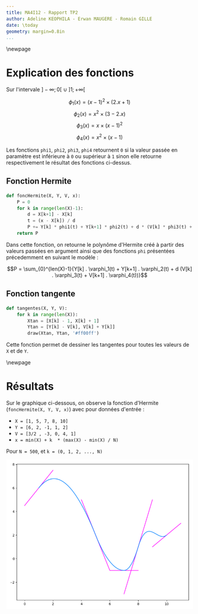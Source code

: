```yaml
---
title: MA4I12 - Rapport TP2
author: Adeline KEOPHILA - Erwan MAUGERE - Romain GILLE
date: \today
geometry: margin=0.8in
...
```


\newpage

# Explication des fonctions

Sur l'intervale $]-\infty; 0[$ $\cup$ $]1; + \infty[$

$$\phi_{1}(x) = (x - 1)^2 \times (2 . x + 1)$$
$$\phi_{2}(x) = x^2 \times (3 - 2 . x)$$
$$\phi_{3}(x) = x \times (x - 1)^2$$
$$\phi_{4}(x) = x^2 \times (x - 1)$$

Les fonctions `phi1`, `phi2`, `phi3`, `phi4` retournent `0` si la valeur passée
en paramètre est inférieure à `0` ou supérieur à `1` sinon elle retourne
respectivement le résultat des fonctions ci-dessus.


## Fonction Hermite

```python
def foncHermite(X, Y, V, x):
    P = 0
    for k in range(len(X)-1):
        d = X[k+1] - X[k]
        t = (x - X[k]) / d
        P += Y[k] * phi1(t) + Y[k+1] * phi2(t) + d * (V[k] * phi3(t) + V[k+1] * phi4(t))
    return P
```

Dans cette fonction, on retourne le polynôme d'Hermite créé à partir des
valeurs passées en argument ainsi que des fonctions `phi` présentées
précedemment en suivant le modèle :

$$P = \sum_{0}^{len(X)-1}{Y[k] . \varphi_1(t) + Y[k+1] . \varphi_2(t) +
d (V[k] . \varphi_3(t) + V[k+1] . \varphi_4(t))}$$


## Fonction tangente

```python
def tangentes(X, Y, V):
    for k in range(len(X)):
        Xtan = [X[k] - 1, X[k] + 1]
        Ytan = [Y[k] - V[k], V[k] + Y[k]]
        draw(Xtan, Ytan, '#ff00ff')
```

Cette fonction permet de dessiner les tangentes pour toutes les valeurs de `X`
et de `Y`.

\newpage


# Résultats

Sur le graphique ci-dessous, on observe la fonction d'Hermite
(`foncHermite(X, Y, V, x)`) avec pour données d'entrée :

* `X = [1, 5, 7, 8, 10]`
* `Y = [6, 2, -1, 1, 2]`
* `V = [3/2 , -3, 0, 4, 1]`
* `x = min(X) + k  * (max(X) - min(X) / N)`

Pour `N = 500`, et `k = (0, 1, 2, ..., N)`

![Fonction d'Hermite](img/hermite.png)

